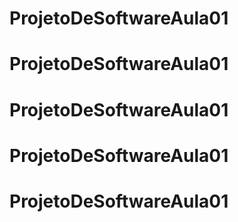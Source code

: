 # ProjetoDeSoftwareAula01
# ProjetoDeSoftwareAula01
# ProjetoDeSoftwareAula01
# ProjetoDeSoftwareAula01
# ProjetoDeSoftwareAula01
